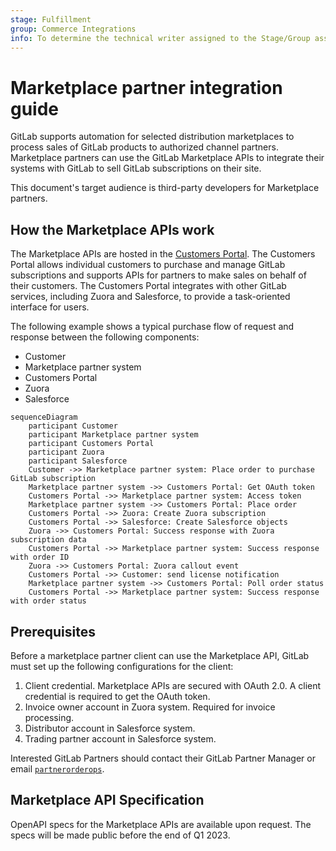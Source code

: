 ```yaml
---
stage: Fulfillment
group: Commerce Integrations
info: To determine the technical writer assigned to the Stage/Group associated with this page, see https://about.gitlab.com/handbook/product/ux/technical-writing/#assignments
---
```


# Marketplace partner integration guide

GitLab supports automation for selected distribution marketplaces to process sales of GitLab products to authorized
channel partners. Marketplace partners can use the GitLab Marketplace APIs to integrate their systems with GitLab to 
sell GitLab subscriptions on their site.

This document's target audience is third-party developers for Marketplace partners.

## How the Marketplace APIs work

The Marketplace APIs are hosted in the [Customers Portal](https://customers.gitlab.com/). The Customers Portal allows
individual customers to purchase and manage GitLab subscriptions and supports APIs for partners
to make sales on behalf of their customers. The Customers Portal integrates with other GitLab services, including
Zuora and Salesforce, to provide a task-oriented interface for users.

The following example shows a typical purchase flow of request and response between the following components:

- Customer
- Marketplace partner system
- Customers Portal
- Zuora
- Salesforce

```mermaid
sequenceDiagram
    participant Customer
    participant Marketplace partner system
    participant Customers Portal
    participant Zuora
    participant Salesforce
    Customer ->> Marketplace partner system: Place order to purchase GitLab subscription
    Marketplace partner system ->> Customers Portal: Get OAuth token
    Customers Portal ->> Marketplace partner system: Access token
    Marketplace partner system ->> Customers Portal: Place order
    Customers Portal ->> Zuora: Create Zuora subscription
    Customers Portal ->> Salesforce: Create Salesforce objects
    Zuora ->> Customers Portal: Success response with Zuora subscription data
    Customers Portal ->> Marketplace partner system: Success response with order ID
    Zuora ->> Customers Portal: Zuora callout event
    Customers Portal ->> Customer: send license notification
    Marketplace partner system ->> Customers Portal: Poll order status
    Customers Portal ->> Marketplace partner system: Success response with order status
```

## Prerequisites

Before a marketplace partner client can use the Marketplace API, GitLab must set up the following configurations for the client:

1. Client credential. Marketplace APIs are secured with OAuth 2.0. A client credential is required to get the OAuth token.
1. Invoice owner account in Zuora system. Required for invoice processing.
1. Distributor account in Salesforce system.
1. Trading partner account in Salesforce system.

Interested GitLab Partners should contact their GitLab Partner Manager or email [`partnerorderops`](mailto:partnerorderops@gitlab.com).

## Marketplace API Specification

OpenAPI specs for the Marketplace APIs are available upon request. The specs will be made public before the end of Q1 2023.
